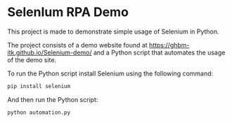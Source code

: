 # SelenIum RPA Demo

This project is made to demonstrate simple usage of Selenium in Python.

The project consists of a demo website found at https://ghbm-itk.github.io/Selenium-demo/
and a Python script that automates the usage of the demo site.

To run the Python script install Selenium using the following command:

```bash
pip install selenium
```

And then run the Python script:

```bash
python automation.py
```